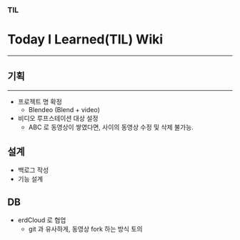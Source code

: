 ### TIL
# Today I Learned(TIL) Wiki
---
## 기획
---
- 프로젝트 명 확정
    - Blendeo (Blend + video)
- 비디오 루프스테이션 대상 설정
    - ABC 로 동영상이 쌓였다면, 사이의 동영상 수정 및 삭제 불가능.

## 설계
- 백로그 작성
- 기능 설계 

## DB
- erdCloud 로 협업
    - git 과 유사하게, 동영상 fork 하는 방식 토의
